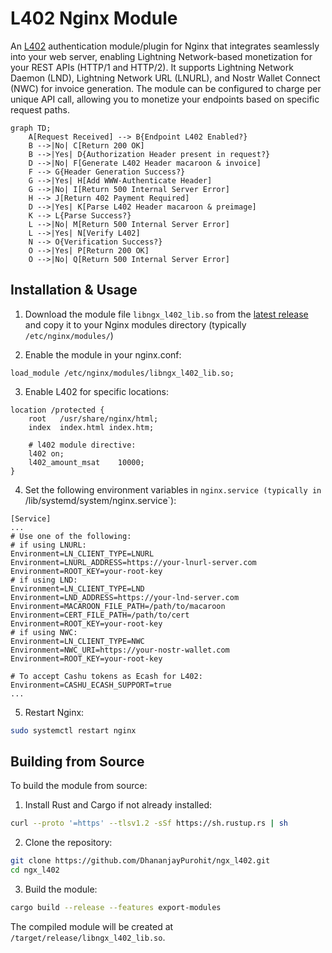 # L402 Nginx Module

An [L402](https://docs.lightning.engineering/the-lightning-network/l402) authentication module/plugin for Nginx that integrates seamlessly into your web server, enabling Lightning Network-based monetization for your REST APIs (HTTP/1 and HTTP/2). It supports Lightning Network Daemon (LND), Lightning Network URL (LNURL), and Nostr Wallet Connect (NWC) for invoice generation. The module can be configured to charge per unique API call, allowing you to monetize your endpoints based on specific request paths.

```mermaid
graph TD;
    A[Request Received] --> B{Endpoint L402 Enabled?}
    B -->|No| C[Return 200 OK]
    B -->|Yes| D{Authorization Header present in request?}
    D -->|No| F[Generate L402 Header macaroon & invoice]
    F --> G{Header Generation Success?}
    G -->|Yes| H[Add WWW-Authenticate Header]
    G -->|No| I[Return 500 Internal Server Error]
    H --> J[Return 402 Payment Required]
    D -->|Yes| K[Parse L402 Header macaroon & preimage]
    K --> L{Parse Success?}
    L -->|No| M[Return 500 Internal Server Error]
    L -->|Yes| N[Verify L402]
    N --> O{Verification Success?}
    O -->|Yes| P[Return 200 OK]
    O -->|No| Q[Return 500 Internal Server Error]
```

## Installation & Usage

1. Download the module file `libngx_l402_lib.so` from the [latest release](https://github.com/DhananjayPurohit/ngx_l402/releases/latest) and copy it to your Nginx modules directory (typically `/etc/nginx/modules/`)

2. Enable the module in your nginx.conf:

```nginx
load_module /etc/nginx/modules/libngx_l402_lib.so;
``` 

3. Enable L402 for specific locations:

```nginx
location /protected {
    root   /usr/share/nginx/html;
    index  index.html index.htm;
    
    # l402 module directive:   
    l402 on;
    l402_amount_msat    10000;
}
```

4. Set the following environment variables in `nginx.service (typically in `/lib/systemd/system/nginx.service`):

```
[Service]
...
# Use one of the following:
# if using LNURL:
Environment=LN_CLIENT_TYPE=LNURL
Environment=LNURL_ADDRESS=https://your-lnurl-server.com
Environment=ROOT_KEY=your-root-key
# if using LND:
Environment=LN_CLIENT_TYPE=LND
Environment=LND_ADDRESS=https://your-lnd-server.com
Environment=MACAROON_FILE_PATH=/path/to/macaroon
Environment=CERT_FILE_PATH=/path/to/cert
Environment=ROOT_KEY=your-root-key
# if using NWC:
Environment=LN_CLIENT_TYPE=NWC
Environment=NWC_URI=https://your-nostr-wallet.com
Environment=ROOT_KEY=your-root-key

# To accept Cashu tokens as Ecash for L402:
Environment=CASHU_ECASH_SUPPORT=true
...
```

5. Restart Nginx:
```bash
sudo systemctl restart nginx
```

## Building from Source

To build the module from source:

1. Install Rust and Cargo if not already installed:

```bash
curl --proto '=https' --tlsv1.2 -sSf https://sh.rustup.rs | sh
```

2. Clone the repository:

```bash
git clone https://github.com/DhananjayPurohit/ngx_l402.git
cd ngx_l402
```

3. Build the module:

```bash
cargo build --release --features export-modules
```

The compiled module will be created at `/target/release/libngx_l402_lib.so`.
